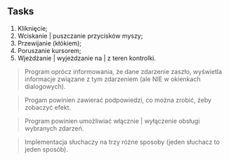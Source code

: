 ## Tasks
1. Kliknięcie;
2. Wciskanie | puszczanie przycisków myszy;
3. Przewijanie (kłókiem);
4. Poruszanie kursorem;
5. Wjeżdżanie | wyjeżdzanie na | z teren kontrolki.
>    Program oprócz informowania, że dane zdarzenie zaszło, wyświetla informacje związane z tym zdarzeniem (ale NIE w okienkach dialogowych).

>    Progam powinien zawierać podpowiedzi, co można zrobić, żeby zobaczyć efekt.

>    Program powinien umożliwiać włącznie | wyłączenie obsługi wybranych zdarzeń.

>    Implementacja słuchaczy na trzy różne sposoby (jeden słuchacz to jeden sposób).
